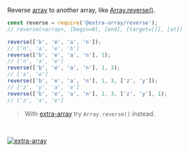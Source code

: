 Reverse [array] to another array, like [Array.reverse()].

```javascript
const reverse = require('@extra-array/reverse');
// reverse(<array>, [begin=0], [end], [target=[]], [at])

reverse(['b', 'e', 'a', 'n']);
// ['n', 'a', 'e', 'b']
reverse(['b', 'e', 'a', 'n'], 1);
// ['n', 'a', 'e']
reverse(['b', 'e', 'a', 'n'], 1, 3);
// ['a', 'e']
reverse(['b', 'e', 'a', 'n'], 1, 3, ['z', 'y']);
// ['z', 'y', 'a', 'e']
reverse(['b', 'e', 'a', 'n'], 1, 3, ['z', 'y'], 1);
// ['z', 'a', 'e']
```
> With [extra-array] try `Array.reverse()` instead.
<br>


[![extra-array](https://i.imgur.com/nwyrmkW.jpg)](https://www.npmjs.com/package/extra-array)

[extra-array]: https://www.npmjs.com/package/extra-array
[array]: https://developer.mozilla.org/en-US/docs/Web/JavaScript/Guide/Indexed_collections
[Array.reverse()]: https://developer.mozilla.org/en-US/docs/Web/JavaScript/Reference/Global_Objects/Array/reverse
